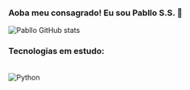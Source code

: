### Aoba meu consagrado! Eu sou Pabllo S.S. 👋

![Pabllo GitHub stats](https://github-readme-stats.vercel.app/api?username=Pabbs00&show_icons=true&theme=tokyonight)

### Tecnologias em estudo: 

<div style="display: inline_block"><br/>
  <img align="center" alt="Python" src="https://img.shields.io/badge/Python-14354C?style=for-the-badge&logo=python&logoColor=green">
<div>
